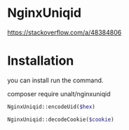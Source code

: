 # NginxUniqid

https://stackoverflow.com/a/48384806

# Installation

you can install run the command.

composer require unalt/nginxuniqid

```php
NginxUniqid::encodeUid($hex)

NginxUniqid::decodeCookie($cookie)
```

